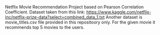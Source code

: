 Netflix Movie Recommendation Project based on Pearson Correlation Coefficient. 
Dataset taken from this link: https://www.kaggle.com/netflix-inc/netflix-prize-data?select=combined_data_1.txt 
Another dataset is movie_titles.csv file provided in this repositoory only. 
For the given movie it recommends top 5 movies to the users. 
